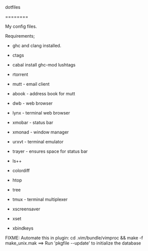 dotfiles

========

My config files.

Requirements;
 * ghc and clang installed.
 * ctags
 * cabal install ghc-mod lushtags

 * rtorrent
 * mutt - email client
 * abook - address book for mutt
 * dwb - web browser
 * lynx - terminal web browser
 * xmobar - status bar
 * xmonad - window manager
 * urxvt - terminal emulator
 * trayer - ensures space for status bar
 * ls++
 * colordiff
 * htop
 * tree
 * tmux - terminal multiplexer
 * xscreensaver
 * xset
 * xbindkeys

 FIXME:
 Automate this in plugin: cd .vim/bundle/vimproc && make -f make_unix.mak
 ==> Run 'pkgfile --update' to initialize the database
